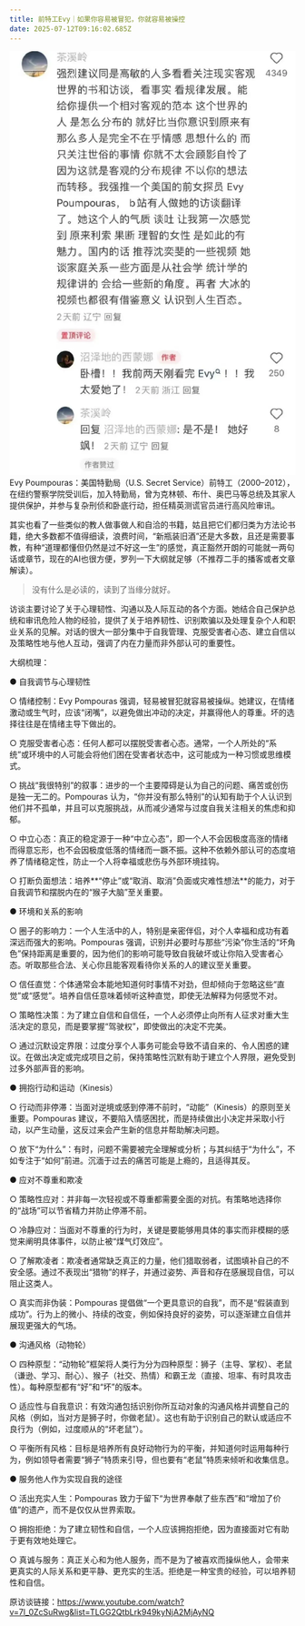 ```yaml
---
title: 前特工Evy｜如果你容易被冒犯，你就容易被操控
date: 2025-07-12T09:16:02.685Z
---
```



![image.png](https://raw.githubusercontent.com/Ryanryanz/tinymind-blog/main/assets/images/2025-07-12/1752310512949.png)
Evy Poumpouras：美国特勤局（U.S. Secret Service）前特工（2000–2012），在纽约警察学院受训后，加入特勤局，曾为克林顿、布什、奥巴马等总统及其家人提供保护，并参与复杂刑侦和卧底行动，担任精英测谎官员进行高风险审讯。    

其实也看了一些类似的教人做事做人和自洽的书籍，姑且把它们都归类为方法论书籍，绝大多数都不值得细读，浪费时间，“新瓶装旧酒”还是大多数，且还是需要事教，有种“道理都懂但仍然是过不好这一生”的感觉，真正豁然开朗的可能就一两句话或章节，现在的AI也很方便，罗列一下大纲就足够（不推荐二手的播客或者文章解读）。  
> 没有什么是必读的，读到了当缘分就好。  

访谈主要讨论了关于心理韧性、沟通以及人际互动的各个方面。她结合自己保护总统和审讯危险人物的经验，提供了关于培养韧性、识别欺骗以及处理复杂个人和职业关系的见解。对话的很大一部分集中于自我管理、克服受害者心态、建立自信以及策略性地与他人互动，强调了内在力量而非外部认可的重要性。  
  
大纲梳理：  

● 自我调节与心理韧性
    
○ 情绪控制：Evy Pompouras 强调，轻易被冒犯就容易被操纵。她建议，在情绪激动或生气时，应该“闭嘴”，以避免做出冲动的决定，并赢得他人的尊重。坏的选择往往是在情绪主导下做出的。
   
○ 克服受害者心态：任何人都可以摆脱受害者心态。通常，一个人所处的“系统”或环境中的人可能会将他们困在受害者状态中，这可能成为一种习惯或思维模式。
  
○ 挑战“我很特别”的叙事：进步的一个主要障碍是认为自己的问题、痛苦或创伤是独一无二的。Pompouras 认为，“你并没有那么特别”的认知有助于个人认识到他们并不孤单，并且可以克服挑战，从而减少通常与过度自我关注相关的焦虑和抑郁。
  
○ 中立心态：真正的稳定源于一种“中立心态”，即一个人不会因极度高涨的情绪而得意忘形，也不会因极度低落的情绪而一蹶不振。这种不依赖外部认可的态度培养了情绪稳定性，防止一个人将幸福或悲伤与外部环境挂钩。
  
○ 打断负面想法：培养**“停止”或“取消、取消”负面或灾难性想法**的能力，对于自我调节和摆脱内在的“猴子大脑”至关重要。
  
● 环境和关系的影响
  
○ 圈子的影响力：一个人生活中的人，特别是亲密伴侣，对个人幸福和成功有着深远而强大的影响。Pompouras 强调，识别并必要时与那些“污染”你生活的“坏角色”保持距离是重要的，因为他们的影响可能导致自我破坏或让你陷入受害者心态。听取那些合法、关心你且能客观看待你关系的人的建议至关重要。
  
○ 信任直觉：个体通常会本能地知道何时事情不对劲，但却倾向于忽略这些“直觉”或“感觉”。培养自信任意味着倾听这种直觉，即使无法解释为何感觉不对。
  
○ 策略性决策：为了建立自信和自信任，一个人必须停止向所有人征求对重大生活决定的意见，而是要掌握“驾驶权”，即使做出的决定不完美。
  
○ 通过沉默设定界限：过度分享个人事务可能会导致不请自来的、令人困惑的建议。在做出决定或完成项目之前，保持策略性沉默有助于建立个人界限，避免受到过多外部声音的影响。
  
● 拥抱行动和运动（Kinesis）
  
○ 行动而非停滞：当面对逆境或感到停滞不前时，“动能”（Kinesis）的原则至关重要。Pompouras 建议，不要陷入情感困扰，而是持续做出小决定并采取小行动，以产生动量，这反过来会产生新的信息并帮助解决问题。
  
○ 放下“为什么”：有时，问题不需要被完全理解或分析；与其纠结于“为什么”，不如专注于“如何”前进。沉湎于过去的痛苦可能是上瘾的，且适得其反。
  
● 应对不尊重和欺凌
  
○ 策略性应对：并非每一次轻视或不尊重都需要全面的对抗。有策略地选择你的“战场”可以节省精力并防止停滞不前。
   
○ 冷静应对：当面对不尊重的行为时，关键是要能够用具体的事实而非模糊的感觉来阐明具体事件，以防止被“煤气灯效应”。
  
○ 了解欺凌者：欺凌者通常缺乏真正的力量，他们猎取弱者，试图填补自己的不安全感。通过不表现出“猎物”的样子，并通过姿势、声音和存在感展现自信，可以阻止这类人。
  
○ 真实而非伪装：Pompouras 提倡做“一个更具意识的自我”，而不是“假装直到成功”。行为上的微小、持续的改变，例如保持良好的姿势，可以逐渐建立自信并展现更强大的气场。
  
● 沟通风格（动物轮）
  
○ 四种原型：“动物轮”框架将人类行为分为四种原型：狮子（主导、掌权）、老鼠（谦逊、学习、耐心）、猴子（社交、热情）和霸王龙（直接、坦率、有时具攻击性）。每种原型都有“好”和“坏”的版本。
  
○ 适应性与自我意识：有效沟通包括识别你所互动对象的沟通风格并调整自己的风格（例如，当对方是狮子时，你做老鼠）。这也有助于识别自己的默认或适应不良行为（例如，过度顺从的“坏老鼠”）。
  
○ 平衡所有风格：目标是培养所有良好动物行为的平衡，并知道何时运用每种行为，例如领导者需要“狮子”特质来引导，但也要有“老鼠”特质来倾听和收集信息。
  
● 服务他人作为实现自我的途径
  
○ 活出充实人生：Pompouras 致力于留下“为世界奉献了些东西”和“增加了价值”的遗产，而不是仅仅从世界索取。
  
○ 拥抱拒绝：为了建立韧性和自信，一个人应该拥抱拒绝，因为直接面对它有助于更有效地处理它。
  
○ 真诚与服务：真正关心和为他人服务，而不是为了被喜欢而操纵他人，会带来更真实的人际关系和更平静、更充实的生活。拒绝是一种宝贵的经验，可以培养韧性和自信。

原访谈链接：https://www.youtube.com/watch?v=7l_0ZcSuRwg&list=TLGG2QtbLrk949kyNjA2MjAyNQ